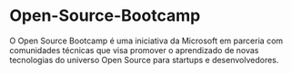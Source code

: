 # Open-Source-Bootcamp
O Open Source Bootcamp é uma iniciativa da Microsoft em parceria com comunidades técnicas que visa promover o aprendizado de novas tecnologias do universo Open Source para startups e desenvolvedores.
